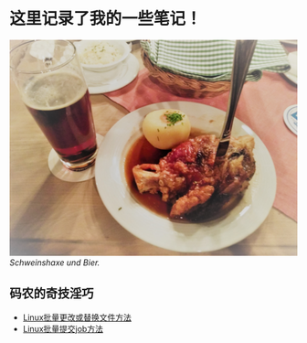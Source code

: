# 这里记录了我的一些笔记！

![lecker](./figs/lecker.jpg)
*Schweinshaxe und Bier.*

## 码农的奇技淫巧
- [Linux批量更改或替换文件方法](./码农的奇技淫巧/Linux批量更改或替换文件方法.md)
- [Linux批量提交job方法](./码农的奇技淫巧/一次性提交多个job的方法.md)
